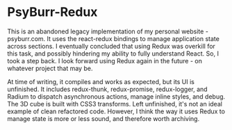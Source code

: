 # PsyBurr-Redux 

This is an abandoned legacy implementation of my personal website - psyburr.com.  It uses the react-redux bindings to manage application state across sections. I eventually concluded that using Redux was overkill for this task, and possibly hindering my ability to fully understand React. So, I took a step back. I look forward using Redux again in the future - on whatever project that may be.  

At time of writing, it compiles and works as expected, but its UI is unfinished. It includes redux-thunk, redux-promise, redux-logger, and Radium to dispatch asynchronous actions, manage inline styles, and debug. The 3D cube is built with CSS3 transforms. Left unfinished, it's not an ideal example of clean refactored code. However, I think the way it uses Redux to manage state is more or less sound, and therefore worth archiving.  
   
